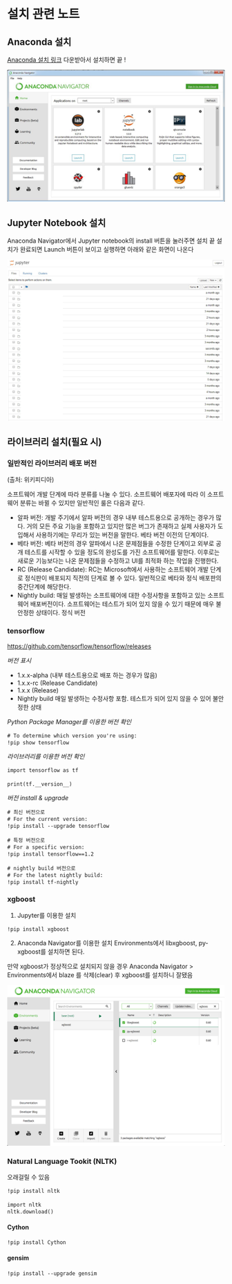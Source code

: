 # 설치 관련 노트

## Anaconda 설치

[Anaconda 설치 링크](https://www.anaconda.com/download/) 다운받아서 설치하면 끝 !

![Anaconda Default Image](images/anaconda_default.jpg)

## Jupyter Notebook 설치
Anaconda Navigator에서 Jupyter notebook의 install 버튼을 눌러주면 설치 끝
설치가 완료되면 Launch 버튼이 보이고 실행하면 아래와 같은 화면이 나온다

![Jupyter Notebook Excute Image](images/jupyter_default.jpg)

## 라이브러리 설치(필요 시)

### 일반적인 라이브러리 배포 버전
(출처: 위키피디아)

소프트웨어 개발 단계에 따라 분류를 나눌 수 있다. 소프트웨어 배포자에 따라 이 소프트웨어 분류는 바뀔 수 있지만 일반적인 룰은 다음과 같다.

* 알파 버전: 개발 주기에서 알파 버전의 경우 내부 테스트용으로 공개하는 경우가 많다. 거의 모든 주요 기능을 포함하고 있지만 많은 버그가 존재하고 실제 사용자가 도입해서 사용하기에는 무리가 있는 버전을 말한다. 베타 버전 이전의 단계이다.
* 베타 버전: 베타 버전의 경우 알파에서 나온 문제점들을 수정한 단계이고 외부로 공개 테스트를 시작할 수 있을 정도의 완성도를 가진 소프트웨어를 말한다. 이후로는 새로운 기능보다는 나온 문제점들을 수정하고 UI를 최적화 하는 작업을 진행한다.
* RC (Release Candidate): RC는 Microsoft에서 사용하는 소프트웨어 개발 단계로 정식판이 배포되지 직전의 단계로 볼 수 있다. 일반적으로 베타와 정식 배포판의 중간단계에 해당한다.
* Nightly build: 매일 발생하는 소프트웨어에 대한 수정사항을 포함하고 있는 소프트웨어 배포버전이다. 소프트웨어는 테스트가 되어 있지 않을 수 있기 때문에 매우 불안정한 상태이다.
정식 버전

### tensorflow

https://github.com/tensorflow/tensorflow/releases

*버전 표시*
* 1.x.x-alpha (내부 테스트용으로 배포 하는 경우가 많음)
* 1.x.x-rc (Release Candidate)
* 1.x.x (Release)
* Nightly build 매일 발생하는 수정사항 포함. 테스트가 되어 있지 않을 수 있어 불안정한 상태

*Python Package Manager를 이용한 버전 확인*
```
# To determine which version you're using:
!pip show tensorflow
```

*라이브러리를 이용한 버전 확인*
```
import tensorflow as tf

print(tf.__version__)
```

*버전 install & upgrade*
```
# 최신 버전으로
# For the current version:
!pip install --upgrade tensorflow

# 특정 버전으로
# For a specific version:
!pip install tensorflow==1.2

# nightly build 버전으로
# For the latest nightly build:
!pip install tf-nightly
```


### xgboost


1) Jupyter를 이용한 설치
```
!pip install xgboost
```

2) Anaconda Navigator를 이용한 설치
Environments에서 libxgboost, py-xgboost를 설치하면 된다.

만약 xgboost가 정상적으로 설치되지 않을 경우
Anaconda Navigator > Environments에서
blaze 를 삭제(clear) 후 xgboost를 설치하니 잘됐음

![xgboost_install_anaconda_navigator](images/install_xgboost_ana_navi.png)

### Natural Language Tookit (NLTK)

오래걸릴 수 있음
```
!pip install nltk

import nltk
nltk.download()
```

#### Cython

```
!pip install Cython
```

#### gensim

```
!pip install --upgrade gensim
```
